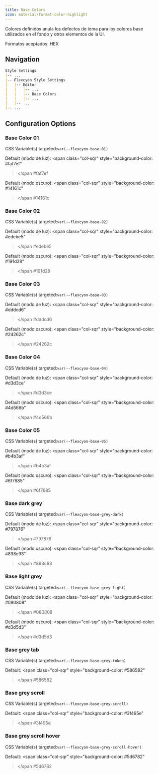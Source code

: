 ```yaml
---
title: Base Colors
icon: material/format-color-highlight
---
```


Colores definidos anula los defectos de tema para los colores base utilizados en el fondo
y otros elementos de la UI.

Formatos aceptados: HEX

## Navigation

```md
Style Settings
|-- ...
|-- Flexcyon Style Settings
|   |-- Editor
|   |   |-- ...
|   |   |-- Base Colors
|   |   |-- ...
|   |-- ...
|-- ...
```

## Configuration Options

### Base Color 01

CSS Variable(s) targeted:`var(--flexcyon-base-01)`

Default (modo de luz):
<span class="col-sqr" style="background-color: #faf7ef"
></span
>#faf7ef

Default (modo oscuro):
<span class="col-sqr" style="background-color: #14161c"
></span
>#14161c

### Base Color 02

CSS Variable(s) targeted:`var(--flexcyon-base-02)`

Default (modo de luz):
<span class="col-sqr" style="background-color: #edebe5"
></span
>#edebe5

Default (modo oscuro):
<span class="col-sqr" style="background-color: #191d28"
></span
>#191d28

### Base Color 03

CSS Variable(s) targeted:`var(--flexcyon-base-03)`

Default (modo de luz):
<span class="col-sqr" style="background-color: #dddcd6"
></span
>#dddcd6

Default (modo oscuro):
<span class="col-sqr" style="background-color: #24262c"
></span
>#24262c

### Base Color 04

CSS Variable(s) targeted:`var(--flexcyon-base-04)`

Default (modo de luz):
<span class="col-sqr" style="background-color: #d3d3ce"
></span
>#d3d3ce

Default (modo oscuro):
<span class="col-sqr" style="background-color: #4d566b"
></span
>#4d566b

### Base Color 05

CSS Variable(s) targeted:`var(--flexcyon-base-05)`

Default (modo de luz):
<span class="col-sqr" style="background-color: #b4b3af"
></span
>#b4b3af

Default (modo oscuro):
<span class="col-sqr" style="background-color: #6f7685"
></span
>#6f7685

### Base dark grey

CSS Variable(s) targeted:`var(--flexcyon-base-grey-dark)`

Default (modo de luz):
<span class="col-sqr" style="background-color: #797876"
></span
>#797876

Default (modo oscuro):
<span class="col-sqr" style="background-color: #898c93"
></span
>#898c93

### Base light grey

CSS Variable(s) targeted:`var(--flexcyon-base-grey-light)`

Default (modo de luz):
<span class="col-sqr" style="background-color: #080808"
></span
>#080808

Default (modo oscuro):
<span class="col-sqr" style="background-color: #d3d5d3"
></span
>#d3d5d3

### Base grey tab

CSS Variable(s) targeted:`var(--flexcyon-base-grey-token)`

Default:
<span class="col-sqr" style="background-color: #586582"
></span
>#586582

### Base grey scroll 

CSS Variable(s) targeted:`var(--flexcyon-base-grey-scroll)`

Default:
<span class="col-sqr" style="background-color: #3f495e"
></span
>#3f495e

### Base grey scroll hover

CSS Variable(s) targeted:`var(--flexcyon-base-grey-scroll-hover)`

Default:
<span class="col-sqr" style="background-color: #5d6782"
></span
>#5d6782

